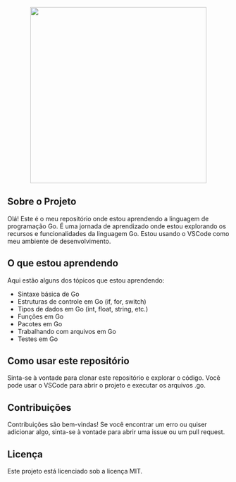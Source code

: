 <p align="center">
<img src="https://go.dev/blog/go-brand/Go-Logo/PNG/Go-Logo_Blue.png" width="400">
</p>

## Sobre o Projeto

Olá! Este é o meu repositório onde estou aprendendo a linguagem de programação Go.
É uma jornada de aprendizado onde estou explorando os recursos e funcionalidades da linguagem Go. Estou usando o VSCode como meu ambiente de desenvolvimento.

## O que estou aprendendo

Aqui estão alguns dos tópicos que estou aprendendo:

- Sintaxe básica de Go
- Estruturas de controle em Go (if, for, switch)
- Tipos de dados em Go (int, float, string, etc.)
- Funções em Go
- Pacotes em Go
- Trabalhando com arquivos em Go
- Testes em Go

## Como usar este repositório

Sinta-se à vontade para clonar este repositório e explorar o código. Você pode usar o VSCode para abrir o projeto e executar os arquivos .go.

## Contribuições

Contribuições são bem-vindas! Se você encontrar um erro ou quiser adicionar algo, sinta-se à vontade para abrir uma issue ou um pull request.

## Licença

Este projeto está licenciado sob a licença MIT.
